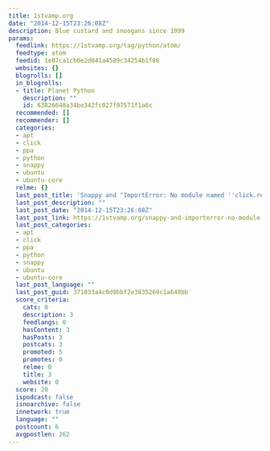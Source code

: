 ```yaml
---
title: 1stvamp.org
date: "2014-12-15T23:26:08Z"
description: Blue custard and snoogans since 1999
params:
  feedlink: https://1stvamp.org/tag/python/atom/
  feedtype: atom
  feedid: 1e07ca1cb0e2d041a4589c34254b1f86
  websites: {}
  blogrolls: []
  in_blogrolls:
  - title: Planet Python
    description: ""
    id: 63826648a34be342fc027f97571f1a6c
  recommended: []
  recommender: []
  categories:
  - apt
  - click
  - ppa
  - python
  - snappy
  - ubuntu
  - ubuntu-core
  relme: {}
  last_post_title: 'Snappy and "ImportError: No module named ''click.repository''"'
  last_post_description: ""
  last_post_date: "2014-12-15T23:26:08Z"
  last_post_link: https://1stvamp.org/snappy-and-importerror-no-module-named-clickrepository
  last_post_categories:
  - apt
  - click
  - ppa
  - python
  - snappy
  - ubuntu
  - ubuntu-core
  last_post_language: ""
  last_post_guid: 371033a4c0d9bbf2e3835269c1a648bb
  score_criteria:
    cats: 0
    description: 3
    feedlangs: 0
    hasContent: 3
    hasPosts: 3
    postcats: 3
    promoted: 5
    promotes: 0
    relme: 0
    title: 3
    website: 0
  score: 20
  ispodcast: false
  isnoarchive: false
  innetwork: true
  language: ""
  postcount: 6
  avgpostlen: 262
---
```

